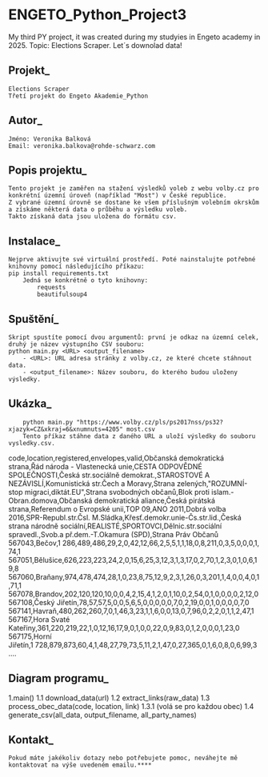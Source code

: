 # ENGETO_Python_Project3
My third PY project, it was created during my studyies in Engeto academy in 2025. Topic:  Elections Scraper. Let´s downolad data!

## Projekt_ 
	Elections Scraper
	Třetí projekt do Engeto Akademie_Python

## Autor_
	Jméno: Veronika Balková
	Email: veronika.balkova@rohde-schwarz.com

## Popis projektu_
	Tento projekt je zaměřen na stažení výsledků voleb z webu volby.cz pro konkrétní územní úroveň (například "Most") v České republice. 
	Z vybrané územní úrovně se dostane ke všem příslušným volebním okrskům a získáme některá data o průběhu a výsledku voleb.
	Takto získaná data jsou uložena do formátu csv.

## Instalace_
	Nejprve aktivujte své virtuální prostředí. Poté nainstalujte potřebné knihovny pomocí následujícího příkazu:
	pip install requirements.txt
		Jedná se konkrétně o tyto knihovny:
			requests
			beautifulsoup4

## Spuštění_
	Skript spustíte pomocí dvou argumentů: první je odkaz na územní celek, druhý je název výstupního CSV souboru:
	python main.py <URL> <output_filename>
		- <URL>: URL adresa stránky z volby.cz, ze které chcete stáhnout data.
		- <output_filename>: Název souboru, do kterého budou uloženy výsledky.
## Ukázka_
		python main.py "https://www.volby.cz/pls/ps2017nss/ps32?xjazyk=CZ&xkraj=6&xnumnuts=4205" most.csv
		Tento příkaz stáhne data z daného URL a uloží výsledky do souboru vysledky.csv.
	
code,location,registered,envelopes,valid,Občanská demokratická strana,Řád národa - Vlastenecká unie,CESTA ODPOVĚDNÉ SPOLEČNOSTI,Česká str.sociálně demokrat.,STAROSTOVÉ A NEZÁVISLÍ,Komunistická str.Čech a Moravy,Strana zelených,"ROZUMNÍ-stop migraci,diktát.EU",Strana svobodných občanů,Blok proti islam.-Obran.domova,Občanská demokratická aliance,Česká pirátská strana,Referendum o Evropské unii,TOP 09,ANO 2011,Dobrá volba 2016,SPR-Republ.str.Čsl. M.Sládka,Křesť.demokr.unie-Čs.str.lid.,Česká strana národně sociální,REALISTÉ,SPORTOVCI,Dělnic.str.sociální spravedl.,Svob.a př.dem.-T.Okamura (SPD),Strana Práv Občanů
567043,Bečov,1 286,489,486,29,2,0,42,12,66,2,5,5,1,1,18,0,8,211,0,3,5,0,0,0,1,74,1
567051,Bělušice,626,223,223,24,2,0,15,6,25,3,12,3,1,3,17,0,2,70,1,2,3,0,1,0,6,19,8
567060,Braňany,974,478,474,28,1,0,23,8,75,12,9,2,3,1,26,0,3,201,1,4,0,0,4,0,1,71,1
567078,Brandov,202,120,120,10,0,0,4,2,15,4,1,2,0,1,10,0,2,54,0,1,0,0,0,0,2,12,0
567108,Český Jiřetín,78,57,57,5,0,0,5,6,5,0,0,0,0,0,7,0,2,19,0,0,1,0,0,0,0,7,0
567141,Havraň,480,262,260,7,0,1,46,3,23,1,1,6,0,0,13,0,7,96,0,2,2,0,1,1,2,47,1
567167,Hora Svaté Kateřiny,361,220,219,22,1,0,12,16,17,9,0,1,0,0,22,0,9,83,0,1,2,0,0,0,1,23,0
567175,Horní Jiřetín,1 728,879,873,60,4,1,48,27,79,73,5,11,2,1,47,0,27,365,0,1,6,0,8,0,6,99,3
....

## Diagram programu_
1.main()
1.1 download_data(url)
1.2 extract_links(raw_data)
1.3 process_obec_data(code, location, link)
1.3.1 (volá se pro každou obec)
1.4 generate_csv(all_data, output_filename, all_party_names)

## Kontakt_
	Pokud máte jakékoliv dotazy nebo potřebujete pomoc, neváhejte mě kontaktovat na výše uvedeném emailu.****
